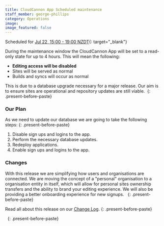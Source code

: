 ```yaml
---
title: CloudCannon App Scheduled maintenance
staff_member: george-phillips
category: Operations
image:
image_featured: false
---
```


Scheduled for [Jul 22, 15:00 - 19:00 NZDT](https://everytimezone.com/s/ba680b09){: target="_blank"}

During the maintenance window the CloudCannon App will be set to a read-only state for up to 4 hours. This will mean the following:

* **Editing access will be disabled**
* Sites will be served as normal
* Builds and syncs will occur as normal

This is due to a database upgrade necessary for a major release. Our aim is to ensure sites are operational and repository updates are still viable.&nbsp;
{: .present-before-paste}

### Our Plan

As we need to update our database we are going to take the following steps:
{: .present-before-paste}

1. Disable sign ups and logins to the app.
2. Perform the necessary database updates.
3. Redeploy applications.
4. Enable sign ups and logins to the app.

### Changes

With this release we are simplifying how users and organisations are connected. We are moving the concept of a "personal" organisation to a organisation entity in itself, which will allow for personal sites ownership transfers and the ability to brand your editing experience. We will also be providing a better onboarding experience for new signups. &nbsp;
{: .present-before-paste}

Read all about this release on our [Change Log](https://docs.cloudcannon.com/2020/07/22/simplified-users-organisations-connection/).
{: .present-before-paste}

&nbsp;
{: .present-before-paste}